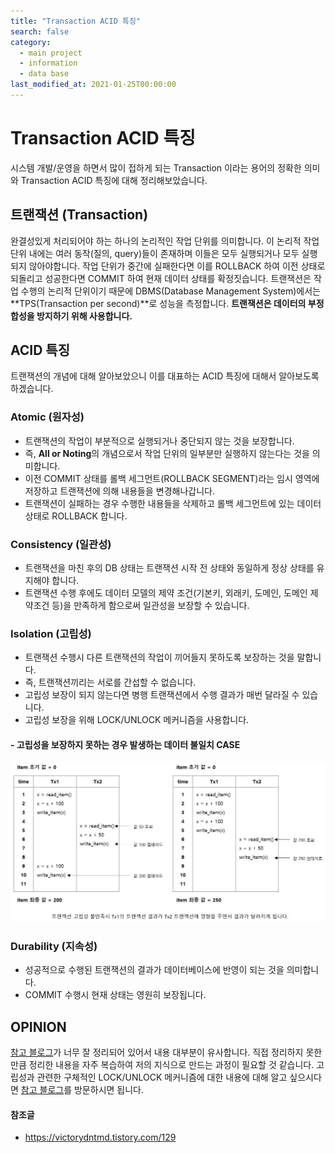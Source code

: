 ```yaml
---
title: "Transaction ACID 특징"
search: false
category: 
  - main project
  - information
  - data base
last_modified_at: 2021-01-25T00:00:00
---
```


# Transaction ACID 특징<br>
 
시스템 개발/운영을 하면서 많이 접하게 되는 Transaction 이라는 용어의 정확한 의미와 Transaction ACID 특징에 대해 정리해보았습니다. 

## 트랜잭션 (Transaction)
완결성있게 처리되어야 하는 하나의 논리적인 작업 단위를 의미합니다. 
이 논리적 작업 단위 내에는 여러 동작(질의, query)들이 존재하며 이들은 모두 실행되거나 모두 실행되지 않아야합니다. 
작업 단위가 중간에 실패한다면 이를 ROLLBACK 하여 이전 상태로 되돌리고 성공한다면 COMMIT 하여 현재 데이터 상태를 확정짓습니다. 
트랜잭션은 작업 수행의 논리적 단위이기 때문에 DBMS(Database Management System)에서는 **TPS(Transaction per second)**로 성능을 측정합니다. 
**트랜잭션은 데이터의 부정합성을 방지하기 위해 사용합니다.** 

## ACID 특징
트랜잭션의 개념에 대해 알아보았으니 이를 대표하는 ACID 특징에 대해서 알아보도록 하겠습니다. 

### Atomic (원자성)
- 트랜잭션의 작업이 부분적으로 실행되거나 중단되지 않는 것을 보장합니다.
- 즉, **All or Noting**의 개념으로서 작업 단위의 일부분만 실행하지 않는다는 것을 의미합니다.
- 이전 COMMIT 상태를 롤백 세그먼트(ROLLBACK SEGMENT)라는 임시 영역에 저장하고 트랜잭션에 의해 내용들을 변경해나갑니다.
- 트랜잭션이 실패하는 경우 수행한 내용들을 삭제하고 롤백 세그먼트에 있는 데이터 상태로 ROLLBACK 합니다. 

### Consistency (일관성)
- 트랜잭션을 마친 후의 DB 상태는 트랜잭션 시작 전 상태와 동일하게 정상 상태를 유지해야 합니다.
- 트랜잭션 수행 후에도 데이터 모델의 제약 조건(기본키, 외래키, 도메인, 도메인 제약조건 등)을 만족하게 함으로써 일관성을 보장할 수 있습니다.

### Isolation (고립성)
- 트랜잭션 수행시 다른 트랜잭션의 작업이 끼어들지 못하도록 보장하는 것을 말합니다.
- 즉, 트랜잭션끼리는 서로를 간섭할 수 없습니다.
- 고립성 보장이 되지 않는다면 병행 트랜잭션에서 수행 결과가 매번 달라질 수 있습니다.
- 고립성 보장을 위해 LOCK/UNLOCK 메커니즘을 사용합니다.

#### - 고립성을 보장하지 못하는 경우 발생하는 데이터 불일치 CASE
<p align="center"><img src="/images/transcation-acid-1.JPG"></p>

### Durability (지속성)
- 성공적으로 수행된 트랜잭션의 결과가 데이터베이스에 반영이 되는 것을 의미합니다.
- COMMIT 수행시 현재 상태는 영원히 보장됩니다.

## OPINION
[참고 블로그][acid-blogLink]가 너무 잘 정리되어 있어서 내용 대부분이 유사합니다. 
직접 정리하지 못한만큼 정리한 내용을 자주 복습하여 저의 지식으로 만드는 과정이 필요할 것 같습니다. 
고립성과 관련한 구체적인 LOCK/UNLOCK 메커니즘에 대한 내용에 대해 알고 싶으시다면 [참고 블로그][acid-blogLink]를 방문하시면 됩니다.  

#### 참조글
- <https://victorydntmd.tistory.com/129>

[acid-blogLink]: https://victorydntmd.tistory.com/129